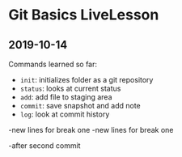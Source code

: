 # Git Basics LiveLesson

## 2019-10-14

Commands learned so far:

- `init`: initializes folder as a git repository
- `status`: looks at current status
- `add`: add file to staging area
- `commit`: save snapshot and add note
- `log`: look at commit history

-new lines for break one
-new lines for break one

-after second commit

